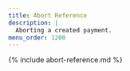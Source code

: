 ```yaml
---
title: Abort Reference
description: |
  Aborting a created payment.
menu_order: 1200
---
```


{% include abort-reference.md %}
